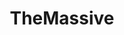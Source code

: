 ---
title: TheMassive
crosslinks:
- MLS
- FCCincinnati
- reddit_stream
- AtlantaUnited
- '2013'
- place
- Journalism
- BlueJackets
- Gunners
- soccerstreams
- soccer
- OutOfTheLoop
- MLSAwayFans
- WholesomeTeams
---